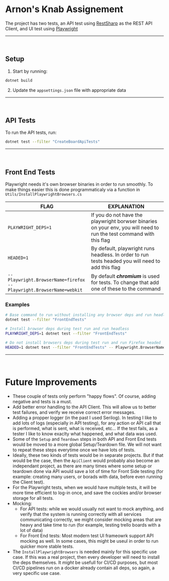# Arnon's Knab Assignement

The project has two tests, an API test using [RestSharp](https://restsharp.dev/) as the REST API Client, and UI test using [Playwright](https://playwright.dev/dotnet/)

---

<br>

## Setup

1. Start by running:

```bash
dotnet build
```

2. Update the `appsettings.json` file with appropriate data

---

</br>

## API Tests

To run the API tests, run:

```bash
dotnet test --filter "CreateBoardApiTests"
```

---

</br>

## Front End Tests

Playwright needs it's own browser binaries in order to run smoothly. To make things easier this is done programmaticaly via a function in `Utils/InstallPlaywrightBrowsers.cs`

| FLAG                                                                      | EXPLANATION                                                                                                          |
| ------------------------------------------------------------------------- | -------------------------------------------------------------------------------------------------------------------- |
| `PLAYWRIGHT_DEPS=1`                                                       | If you do not have the playwright borwser binaries on your env, you will need to run the test command with this flag |
| `HEADED=1`                                                                | By default, playwright runs headless. In order to run tests headed you will need to add this flag                    |
| `-- Playwright.BrowserName=firefox`<br>`-- Playwright.BrowserName=webkit` | By default **_chromium_** is used for tests. To change that add one of these to the command                          |

### Examples

```bash
# Base command to run without installing any browser deps and run headless
dotnet test --filter "FrontEndTests"

# Install browser deps during test run and run headless
PLAYWRIGHT_DEPS=1 dotnet test --filter "FrontEndTests"

# Do not install browsers deps during test run and run Firefox headed
HEADED=1 dotnet test --filter "FrontEndTests" -- Playwright.BrowserName=firefox
```

---

<br>

# Future Improvements

- These couple of tests only perform "happy flows". Of course, adding negative and tests is a must.
- Add better error handling to the API Client. This will allow us to better test failures, and verify we receive correct error messages.
- Adding a propper logger (in the past I used Serilog). In testing I like to add lots of logs (especially in API testing), for any action or API call that is performed, what is sent, what is received, etc... If the test fails, as a tester I like to know exaclty what happened, and what data was used.
- Some of the `Setup` and `Teardown` steps in both API and Front End tests would be moved to a more global Setup/Teardown file. We will not want to repeat these steps everytime once we have lots of tests.
- Ideally, these two kinds of tests would be in separate projects. But if that would be the case, then the `ApiClient` would probably also become an independant project, as there are many times where some setup or teardown done via API would save a lot of time for Front Side testing (for example: creating many users, or borads with data, before even running the Client test).
- For the Playwright tests, when we would have multiple tests, it will be more time efficient to log-in once, and save the cockies and/or browser storage for all tests.
- Mocking:
  - For API tests: while we would usually not want to mock anything, and verify that the system is running correctly with all services communicating correctly, we might consider mocking areas that are heavy and take time to run (for example, testing trello boards with a lot of data)
  - For Front End tests: Most modern test UI frameowrk support API mocking as well. In some cases, this might be useul in order to run quicker more stable tests.
- The `InstallPlaywrightBrowsers` is needed mainly for this specific use case. If this was a real project, then every developer will need to install the deps themselves. It _might_ be usefull for CI/CD purposes, but most CI/CD pipelines run on a docker already contain all deps, so again, a very specific use case.
